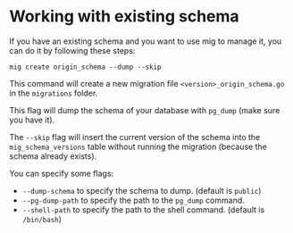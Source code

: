 # Working with existing schema

If you have an existing schema and you want to use mig to manage it, you can do it by following these steps:

```
mig create origin_schema --dump --skip
```

This command will create a new migration file `<version>_origin_schema.go` in the `migrations` folder.

This flag will dump the schema of your database with `pg_dump` (make sure you have it). 

The `--skip` flag will insert the current version of the schema into the `mig_schema_versions` table without running the migration (because the schema already exists).

You can specify some flags: 
- `--dump-schema` to specify the schema to dump. (default is `public`)
- `--pg-dump-path` to specify the path to the `pg_dump` command.
- `--shell-path` to specify the path to the shell command. (default is `/bin/bash`)
